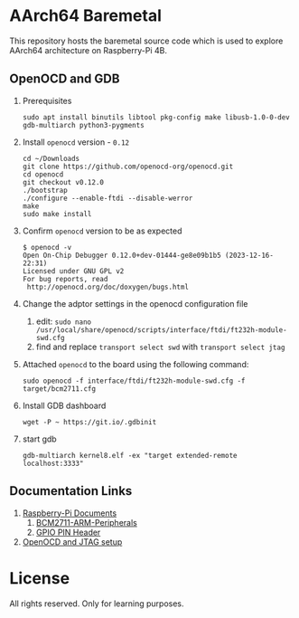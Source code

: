 # AArch64 Baremetal

This repository hosts the baremetal source code which is used to explore AArch64 architecture on Raspberry-Pi 4B.

## OpenOCD and GDB

1. Prerequisites
   ```
   sudo apt install binutils libtool pkg-config make libusb-1.0-0-dev gdb-multiarch python3-pygments
   ```

1. Install `openocd` version - `0.12`
   ```
   cd ~/Downloads
   git clone https://github.com/openocd-org/openocd.git
   cd openocd
   git checkout v0.12.0
   ./bootstrap
   ./configure --enable-ftdi --disable-werror
   make
   sudo make install
   ```
1. Confirm `openocd` version to be as expected
   ```
   $ openocd -v
   Open On-Chip Debugger 0.12.0+dev-01444-ge8e09b1b5 (2023-12-16-22:31)
   Licensed under GNU GPL v2
   For bug reports, read
   	http://openocd.org/doc/doxygen/bugs.html
   ```
1. Change the adptor settings in the openocd configuration file
   1. edit: `sudo nano /usr/local/share/openocd/scripts/interface/ftdi/ft232h-module-swd.cfg`
   1. find and replace `transport select swd` with `transport select jtag`
1. Attached `openocd` to the board using the following command:
   ```
   sudo openocd -f interface/ftdi/ft232h-module-swd.cfg -f target/bcm2711.cfg
   ```
1. Install GDB dashboard
   ```
   wget -P ~ https://git.io/.gdbinit
   ```
1. start gdb
   ```
   gdb-multiarch kernel8.elf -ex "target extended-remote localhost:3333"
   ```

## Documentation Links
1. [Raspberry-Pi Documents](https://www.raspberrypi.com/documentation/)
   1. [BCM2711-ARM-Peripherals](https://datasheets.raspberrypi.com/bcm2711/bcm2711-peripherals.pdf)
   1. [GPIO PIN Header](https://www.raspberrypi.com/documentation/computers/raspberry-pi.html#gpio-and-the-40-pin-header)
1. [OpenOCD and JTAG setup](https://medium.com/@0xNoor/setup-openocd-with-jtag-uart-on-raspberry-pi-4-using-ft232h-da05ca01c693)

# License
All rights reserved. Only for learning purposes.
